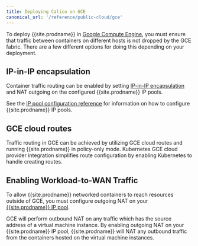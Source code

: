 ```yaml
---
title: Deploying Calico on GCE
canonical_url: '/reference/public-cloud/gce'
---
```


To deploy {{site.prodname}} in [Google Compute Engine][GCE], you must ensure 
that traffic between containers on different hosts is not dropped by the GCE 
fabric. There are a few different options for doing this depending on your 
deployment.

## IP-in-IP encapsulation

Container traffic routing can be enabled by setting [IP-in-IP encapsulation][IPIP]
and NAT outgoing on the configured {{site.prodname}} IP pools.

See the [IP pool configuration reference][IPPool]
for information on how to configure {{site.prodname}} IP pools.

## GCE cloud routes

Traffic routing in GCE can be achieved by utilizing GCE cloud routes and
running {{site.prodname}} in policy-only mode.  Kubernetes GCE cloud provider integration
simplifies route configuration by enabling Kubernetes to handle creating
routes.

## Enabling Workload-to-WAN Traffic

To allow {{site.prodname}} networked containers to reach resources outside of GCE,
you must configure outgoing NAT on your [{{site.prodname}} IP pool][IPPool].

GCE will perform outbound NAT on any traffic which has the source address of a virtual
machine instance.  By enabling outgoing NAT on your {{site.prodname}} IP pool, {{site.prodname}} will
NAT any outbound traffic from the containers hosted on the virtual machine instances.

[IPIP]: {{site.baseurl}}/{{page.version}}/usage/configuration/ip-in-ip
[IPPool]: {{site.baseurl}}/{{page.version}}/reference/calicoctl/resources/ippool
[GCE]: https://cloud.google.com/compute/
